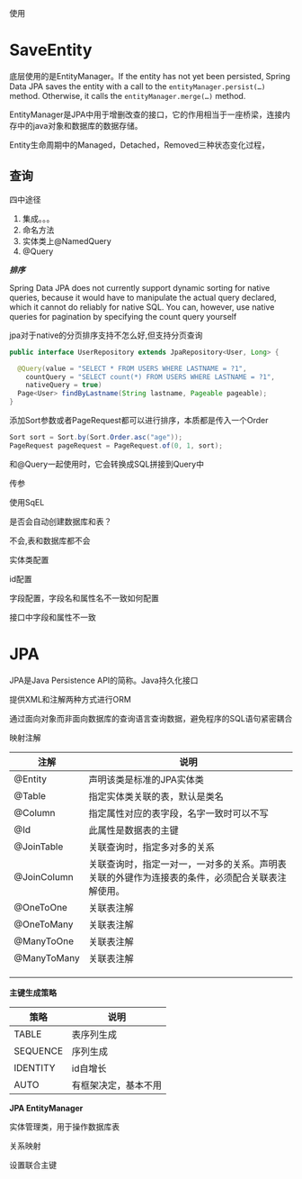 使用





# SaveEntity

底层使用的是EntityManager。If the entity has not yet been persisted, Spring Data JPA saves the entity with a call to the `entityManager.persist(…)` method. Otherwise, it calls the `entityManager.merge(…)` method.

EntityManager是JPA中用于增删改查的接口，它的作用相当于一座桥梁，连接内存中的java对象和数据库的数据存储。

Entity生命周期中的Managed，Detached，Removed三种状态变化过程，





## 查询

四中途径

1. 集成。。。
2. 命名方法
3. 实体类上@NamedQuery
4. @Query



***排序***

 Spring Data JPA does not currently support dynamic sorting for native queries, because it would have to manipulate the actual query declared, which it cannot do reliably for native SQL. You can, however, use native queries for pagination by specifying the count query yourself

jpa对于native的分页排序支持不怎么好,但支持分页查询

```java
public interface UserRepository extends JpaRepository<User, Long> {

  @Query(value = "SELECT * FROM USERS WHERE LASTNAME = ?1",
    countQuery = "SELECT count(*) FROM USERS WHERE LASTNAME = ?1",
    nativeQuery = true)
  Page<User> findByLastname(String lastname, Pageable pageable);
}
```

添加Sort参数或者PageRequest都可以进行排序，本质都是传入一个Order

```java
Sort sort = Sort.by(Sort.Order.asc("age"));
PageRequest pageRequest = PageRequest.of(0, 1, sort);
```

和@Query一起使用时，它会转换成SQL拼接到Query中





传参



使用SqEL































是否会自动创建数据库和表？

不会,表和数据库都不会



实体类配置

id配置

字段配置，字段名和属性名不一致如何配置



接口中字段和属性不一致



# JPA

JPA是Java Persistence API的简称。Java持久化接口

提供XML和注解两种方式进行ORM

通过面向对象而非面向数据库的查询语言查询数据，避免程序的SQL语句紧密耦合



映射注解

| 注解        | 说明                                                         |
| ----------- | ------------------------------------------------------------ |
| @Entity     | 声明该类是标准的JPA实体类                                    |
| @Table      | 指定实体类关联的表，默认是类名                               |
| @Column     | 指定属性对应的表字段，名字一致时可以不写                     |
| @Id         | 此属性是数据表的主键                                         |
| @JoinTable  | 关联查询时，指定多对多的关系                                 |
| @JoinColumn | 关联查询时，指定一对一，一对多的关系。声明表关联的外键作为连接表的条件，必须配合关联表注解使用。 |
| @OneToOne   | 关联表注解                                                   |
| @OneToMany  | 关联表注解                                                   |
| @ManyToOne  | 关联表注解                                                   |
| @ManyToMany | 关联表注解                                                   |
|             |                                                              |
|             |                                                              |
|             |                                                              |



**主键生成策略**

| 策略     | 说明                 |
| -------- | -------------------- |
| TABLE    | 表序列生成           |
| SEQUENCE | 序列生成             |
| IDENTITY | id自增长             |
| AUTO     | 有框架决定，基本不用 |



**JPA EntityManager**

实体管理类，用于操作数据库表









关系映射

设置联合主键









